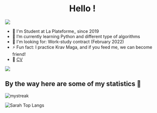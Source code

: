<h1 align="center">Hello !</h1>

<a href="https://www.youtube.com/watch?v=dQw4w9WgXcQ"><img src="https://user-images.githubusercontent.com/73097560/115834477-dbab4500-a447-11eb-908a-139a6edaec5c.gif"></a>

- 🏫 I'm Student at La Plateforme_ since 2019 
- 🌱 I’m currently learning Python and different type of algorithms
- 💬 I'm looking for: Work-study contract (February 2022)
- ⚡ Fun fact: I practice Krav Maga, and if you feed me, we can become friend!
- 💾 <a href=https://sarah-chaouati.students-laplateforme.io/cvsarah2021.pdf> CV </a>

<a href="https://www.youtube.com/watch?v=dQw4w9WgXcQ"><img src="https://user-images.githubusercontent.com/73097560/115834477-dbab4500-a447-11eb-908a-139a6edaec5c.gif"></a>

## By the way here are some of my statistics 🚀

<img src="https://github-readme-streak-stats.herokuapp.com/?user=sarah-chaouati&theme=tokyonight" alt="mystreak"/>

![Sarah Top Langs](https://github-readme-stats.vercel.app/api/top-langs/?username=sarah-chaouati&theme=tokyonight&layout=compact)
